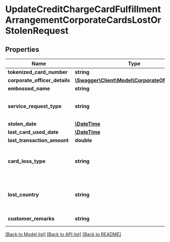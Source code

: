 # UpdateCreditChargeCardFulfillmentArrangementCorporateCardsLostOrStolenRequest

## Properties
Name | Type | Description | Notes
------------ | ------------- | ------------- | -------------
**tokenized_card_number** | **string** | Tokenized card number | 
**corporate_officer_details** | [**\Swagger\Client\Model\CorporateOfficerDetails**](CorporateOfficerDetails.md) |  | [optional] 
**embossed_name** | **string** | Customer Name embossed on the card | 
**service_request_type** | **string** | This is a reference data field. Please use /v1/utilities/referenceData/{serviceRequestType} resource to get possible values of this field with descriptions | 
**stolen_date** | [**\DateTime**](\DateTime.md) | Cards Lost or Stolen date | [optional] 
**last_card_used_date** | [**\DateTime**](\DateTime.md) | Latest date when the card was used | [optional] 
**last_transaction_amount** | **double** | Latest Transaction amount on the card | [optional] 
**card_loss_type** | **string** | Type of loss of the card. This is a reference data field. Please use /v1/utilities/referenceData/{typeOfLoss} resource to get possible values of this field with descriptions | [optional] 
**lost_country** | **string** | Country where the card was lost. This is a reference data field. Please use /v1/utilities/referenceData/{lostCountry} resource to get possible values of this field with descriptions | [optional] 
**customer_remarks** | **string** | Remarks to be mentioned by customer (120 Bytes max length) | [optional] 

[[Back to Model list]](../../README.md#documentation-for-models) [[Back to API list]](../../README.md#documentation-for-api-endpoints) [[Back to README]](../../README.md)

